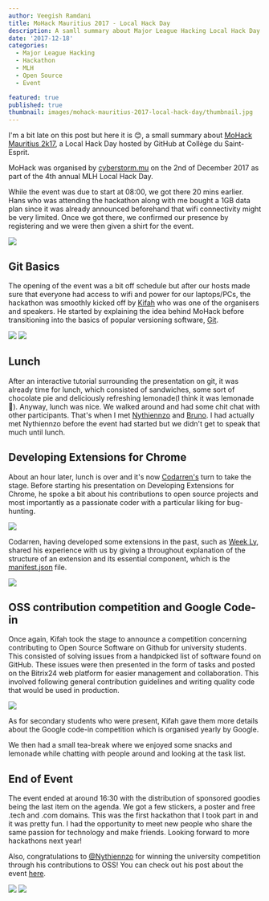 ```yaml
---
author: Veegish Ramdani
title: MoHack Mauritius 2017 - Local Hack Day
description: A samll summary about Major League Hacking Local Hack Day hosted at Collège du Saint-Esprit Mauritius
date: '2017-12-18'
categories:
  - Major League Hacking
  - Hackathon
  - MLH
  - Open Source
  - Event

featured: true
published: true
thumbnail: images/mohack-mauritius-2017-local-hack-day/thumbnail.jpg
---
```


<script>
    import Image from 'svimg/Image.svelte';
    import Quote from './quote.svelte';
    import ImageCaption from './image-caption.svelte';
    import { Tweet } from 'sveltekit-embed'
</script>

I'm a bit late on this post but here it is 😊, a small summary about [MoHack Mauritius 2k17](http://www.mohack.cf), a Local Hack Day hosted by GitHub at Collège du Saint-Esprit.

MoHack was organised by [cyberstorm.mu](https://cyberstorm.mu) on the 2nd of December 2017 as part of the 4th annual MLH Local Hack Day.

<Quote author="localhackday.mlh.io" quote="It's finally here! December 2nd, 2017 marks the 4th annual MLH Local Hack Day - a worldwide celebration of learning, building, and sharing. Over 275 communities around the world are hosting simultaneous 12 hour hackathons where developers, designers, and makers will join forces to bring their crazy ideas to life." />

While the event was due to start at 08:00, we got there 20 mins earlier. Hans who was attending the hackathon along with me bought a 1GB data plan since it was already announced beforehand that wifi connectivity might be very limited. Once we got there, we confirmed our presence by registering and we were then given a shirt for the event.

<ImageCaption caption="The organizing team getting the stage ready for presentations">
  <Image class="inline-basic-image" src="images/mohack-mauritius-2017-local-hack-day/mohack-mauritius-2017-local-hack-day-photo-1.jpg" />
</ImageCaption>

## Git Basics

The opening of the event was a bit off schedule but after our hosts made sure that everyone had access to wifi and power for our laptops/PCs, the hackathon was smoothly kicked off by [Kifah](https://masky.me) who was one of the organisers and speakers. He started by explaining the idea behind MoHack before transitioning into the basics of popular versioning software, [Git](https://git-scm.com).

<ImageCaption caption="Opening of MoHack">
  <Image class="inline-basic-image" src="images/mohack-mauritius-2017-local-hack-day/mohack-mauritius-2017-local-hack-day-photo-2.jpg" />
</ImageCaption>

<ImageCaption caption="Kifah explaining the basics of git and how to apply a patch">
  <Image class="inline-basic-image" src="images/mohack-mauritius-2017-local-hack-day/mohack-mauritius-2017-local-hack-day-photo-3.jpg" />
</ImageCaption>

## Lunch

After an interactive tutorial surrounding the presentation on git, it was already time for lunch, which consisted of sandwiches, some sort of chocolate pie and deliciously refreshing lemonade(I think it was lemonade 🤣). Anyway, lunch was nice. We walked around and had some chit chat with other participants. That's when I met [Nythiennzo](https://www.nythiennzo.codes/) and [Bruno](https://busymind101.wordpress.com/). I had actually met Nythiennzo before the event had started but we didn't get to speak that much until lunch.

## Developing Extensions for Chrome

About an hour later, lunch is over and it's now [Codarren's](https://codarren.com/) turn to take the stage. Before starting his presentation on Developing Extensions for Chrome, he spoke a bit about his contributions to open source projects and most importantly as a passionate coder with a particular liking for bug-hunting.

<ImageCaption caption="Codarren mentioning his notable contributions to Open Source Software and IETF hackathons">
  <Image class="inline-basic-image" src="images/mohack-mauritius-2017-local-hack-day/mohack-mauritius-2017-local-hack-day-photo-4.jpg" />
</ImageCaption>

Codarren, having developed some extensions in the past, such as [Week Ly](https://github.com/codarrenvelvindron/Week-Ly), shared his experience with us by giving a throughout explanation of the structure of an extension and its essential component, which is the [manifest.json](https://developer.chrome.com/extensions/getstarted) file.

<ImageCaption caption="The manifest.json file explained using a pizza delivery guy as analogy">
  <Image class="inline-basic-image" src="images/mohack-mauritius-2017-local-hack-day/mohack-mauritius-2017-local-hack-day-photo-5.jpg" />
</ImageCaption>

## OSS contribution competition and Google Code-in

Once again, Kifah took the stage to announce a competition concerning contributing to Open Source Software on Github for university students. This consisted of solving issues from a handpicked list of software found on GitHub. These issues were then presented in the form of tasks and posted on the Bitrix24 web platform for easier management and collaboration. This involved following general contribution guidelines and writing quality code that would be used in production.

<ImageCaption>
  <Image class="inline-basic-image" src="images/mohack-mauritius-2017-local-hack-day/mohack-mauritius-2017-local-hack-day-photo-6.jpg" />
</ImageCaption>

As for secondary students who were present, Kifah gave them more details about the Google code-in competition which is organised yearly by Google.

We then had a small tea-break where we enjoyed some snacks and lemonade while chatting with people around and looking at the task list.

## End of Event

The event ended at around 16:30 with the distribution of sponsored goodies being the last item on the agenda. We got a few stickers, a poster and free .tech and .com domains. This was the first hackathon that I took part in and it was pretty fun. I had the opportunity to meet new people who share the same passion for technology and make friends. Looking forward to more hackathons next year!

Also, congratulations to [@Nythiennzo](https://twitter.com/Nythiennzo) for winning the university competition through his contributions to OSS! You can check out his post about the event [here](https://www.nythiennzo.codes/blog/2017/12/11/mohack-2017-local-hack-day-in-mauritius/).

<Tweet tweetLink="Nythiennzo/status/936963080625336321" />

<ImageCaption>
  <Image class="inline-basic-image" src="images/mohack-mauritius-2017-local-hack-day/mohack-mauritius-2017-local-hack-day-photo-7.jpg" />
</ImageCaption>

<ImageCaption>
  <Image class="inline-basic-image" src="images/mohack-mauritius-2017-local-hack-day/mohack-mauritius-2017-local-hack-day-photo-8.jpg" />
</ImageCaption>

